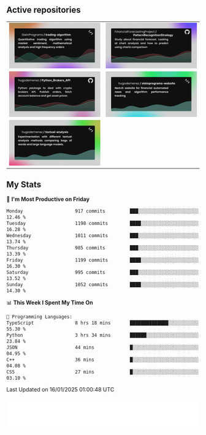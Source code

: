 ## Active repositories
|||
| ------------- | ------------- |
|[![Python Trading Algorithm](assets/base_python_architecture.png)](https://github.com/SteinPrograms/base-python-architecture)|[![Quantitative Prediction](assets/pattern_recognition_strategy.png)](https://github.com/FinancialForecastingProject/PatternRecognitionStrategy.git)|
|[![Broker SDK](assets/python_brokers_api.png)](https://github.com/hugodemenez/Python_Brokers_API)|[![NextJS Website](assets/steinprograms-website.png)](https://github.com/hugodemenez/steinprograms-website)|
|[![Textual](assets/textual-analysis.png)](https://github.com/hugodemenez/textual-analysis)||


## My Stats

<!--START_SECTION:waka-->
📅 **I'm Most Productive on Friday** 

```text
Monday                   917 commits         ███░░░░░░░░░░░░░░░░░░░░░░   12.46 % 
Tuesday                  1198 commits        ████░░░░░░░░░░░░░░░░░░░░░   16.28 % 
Wednesday                1011 commits        ███░░░░░░░░░░░░░░░░░░░░░░   13.74 % 
Thursday                 985 commits         ███░░░░░░░░░░░░░░░░░░░░░░   13.39 % 
Friday                   1199 commits        ████░░░░░░░░░░░░░░░░░░░░░   16.30 % 
Saturday                 995 commits         ███░░░░░░░░░░░░░░░░░░░░░░   13.52 % 
Sunday                   1052 commits        ████░░░░░░░░░░░░░░░░░░░░░   14.30 % 
```


📊 **This Week I Spent My Time On** 

```text
💬 Programming Languages: 
TypeScript               8 hrs 18 mins       ██████████████░░░░░░░░░░░   55.30 % 
Python                   3 hrs 34 mins       ██████░░░░░░░░░░░░░░░░░░░   23.84 % 
JSON                     44 mins             █░░░░░░░░░░░░░░░░░░░░░░░░   04.95 % 
C++                      36 mins             █░░░░░░░░░░░░░░░░░░░░░░░░   04.08 % 
CSS                      27 mins             █░░░░░░░░░░░░░░░░░░░░░░░░   03.10 % 
```


 Last Updated on 16/01/2025 01:00:48 UTC
<!--END_SECTION:waka-->

![Coding metrics](metrics.plugin.wakatime.svg)

